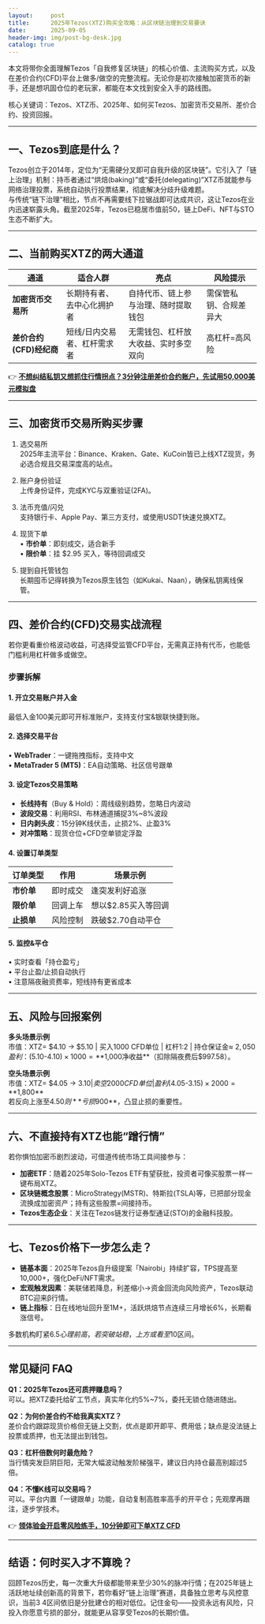 ```yaml
---
layout:     post
title:      2025年Tezos(XTZ)购买全攻略：从区块链治理到交易要诀
date:       2025-09-05
header-img: img/post-bg-desk.jpg
catalog: true
---
```


本文将带你全面理解Tezos「自我修复区块链」的核心价值、主流购买方式，以及在差价合约(CFD)平台上做多/做空的完整流程。无论你是初次接触加密货币的新手，还是想巩固仓位的老玩家，都能在本文找到安全入手的路线图。

核心关键词：Tezos、XTZ币、2025年、如何买Tezos、加密货币交易所、差价合约、投资回报。

---

## 一、Tezos到底是什么？

Tezos创立于2014年，定位为“无需硬分叉即可自我升级的区块链”。它引入了「链上治理」机制：持币者通过“烘焙(baking)”或“委托(delegating)”XTZ币就能参与网络治理投票，系统自动执行投票结果，彻底解决分歧升级难题。  
与传统“链下治理”相比，节点不再需要线下拉锯战即可达成共识，这让Tezos在业内迅速崭露头角。截至2025年，Tezos已稳居市值前50，链上DeFi、NFT与STO生态不断扩大。

---

## 二、当前购买XTZ的两大通道

| 通道 | 适合人群 | 亮点 | 风险提示 |
|---|---|---|---|
| **加密货币交易所** | 长期持有者、去中心化拥护者 | 自持代币、链上参与治理、随时提取钱包 | 需保管私钥、合规差异大 |
| **差价合约(CFD)经纪商** | 短线/日内交易者、杠杆需求者 | 无需钱包、杠杆放大收益、实时多空双向 | 高杠杆=高风险 |

👉 [**不想纠结私钥又想抓住行情拐点？3分钟注册差价合约账户，先试用50,000美元模拟盘**](https://okxdog.com/)

---

## 三、加密货币交易所购买步骤

1. 选交易所  
   2025年主流平台：Binance、Kraken、Gate、KuCoin皆已上线XTZ现货，务必选合规且交易深度高的站点。

2. 账户身份验证  
   上传身份证件，完成KYC与双重验证(2FA)。

3. 法币充值/闪兑  
   支持银行卡、Apple Pay、第三方支付，或使用USDT快速兑换XTZ。

4. 现货下单  
   • **市价单**：即刻成交，适合新手  
   • **限价单**：挂 $2.95 买入，等待回调成交

5. 提到自托管钱包  
   长期囤币记得转换为Tezos原生钱包（如Kukai、Naan），确保私钥离线保管。

---

## 四、差价合约(CFD)交易实战流程

若你更看重价格波动收益，可选择受监管CFD平台，无需真正持有代币，也能低门槛利用杠杆做多或做空。

### 步骤拆解

#### 1. 开立交易账户并入金  
最低入金100美元即可开标准账户，支持支付宝&银联快捷到账。

#### 2. 选择交易平台  
• **WebTrader**：一键拖拽指标，支持中文  
• **MetaTrader 5 (MT5)**：EA自动策略、社区信号跟单

#### 3. 设定Tezos交易策略  
- **长线持有**（Buy & Hold）：周线级别趋势，忽略日内波动  
- **波段交易**：利用RSI、布林通道捕捉3%~8%波段  
- **日内剥头皮**：15分钟K线伏击，止损2%、止盈3%  
- **对冲策略**：现货仓位+CFD空单锁定浮盈

#### 4. 设置订单类型  
| 订单类型 | 作用 | 场景示例 |
|---|---|---|
| **市价单** | 即时成交 | 逢突发利好追涨 |
| **限价单** | 回调上车 | 想以$2.85买入等回调 |
| **止损单** | 风险控制 | 跌破$2.70自动平仓 |

#### 5. 监控&平仓  
• 实时查看「持仓盈亏」  
• 平台止盈/止损自动执行  
• 注意隔夜融资费率，短线持有更省成本

---

## 五、风险与回报案例

**多头场景示例**  
市值：XTZ= $4.10 → $5.10 | 买入1000 CFD单位 | 杠杆1:2 | 持仓保证金≈ $2,050  
盈利：($5.10-$4.10) × 1000 = **$1,000净收益**（扣除隔夜费后$997.58）。

**空头场景示例**  
市值：XTZ= $4.05 → $3.10 | 卖空2000 CFD单位 | 盈利($4.05-$3.15) × 2000 = **$1,800**  
若反向上涨至$4.50则**亏损$900**，凸显止损的重要性。

---

## 六、不直接持有XTZ也能“蹭行情”

若你惧怕加密币剧烈波动，可借道传统市场工具间接参与：

- **加密ETF**：随着2025年Solo-Tezos ETF有望获批，投资者可像买股票一样一键布局XTZ。  
- **区块链概念股票**：MicroStrategy(MSTR)、特斯拉(TSLA)等，已把部分现金流换成加密资产；持有这些股票=间接持币。  
- **Tezos生态企业**：关注在Tezos链发行证券型通证(STO)的金融科技股。

---

## 七、Tezos价格下一步怎么走？

- **链基本面**：2025年Tezos自升级提案「Nairobi」持续扩容，TPS提高至10,000+，强化DeFi/NFT需求。  
- **宏观触发因素**：美联储若降息，利差缩小→资金回流向风险资产，Tezos联动BTC迎来β行情。  
- **链上指标**：日在线地址回升至1M+，活跃烘焙节点连续三月增长6%，长期看涨信号。

多数机构盯紧$6.5心理前高，若突破站稳，上方或看至$10区间。

---

## 常见疑问 FAQ

**Q1：2025年Tezos还可质押赚息吗？**  
可以。把XTZ委托给矿工节点，真实年化约5%~7%，委托无锁仓随进随出。

**Q2：为何价差合约不给我真实XTZ？**  
差价合约跟踪现货价格但无链上交割，优点是即开即平、费用低；缺点是没法链上投票或质押，也无法提出到钱包。

**Q3：杠杆倍数何时最危险？**  
当行情突发巨阴巨阳，无常大幅波动触发阶梯强平，建议日内持仓最高别超过5倍。

**Q4：不懂K线可以交易吗？**  
可以。平台内置「一键跟单」功能，自动复制高胜率高手的开平仓；先观摩再跟注，逐步学技术。

👉 [**领体验金开启零风险练手，10分钟即可下单XTZ CFD**](https://okxdog.com/)

---

## 结语：何时买入才不算晚？

回顾Tezos历史，每一次重大升级都能带来至少30%的脉冲行情；在2025年链上活跃地址续创新高的背景下，若你看好“链上治理”赛道，具备独立思考与风控意识，当前$3~$4区间依旧是分批建仓的相对低位。记住金句——投资永远有风险，只投入你愿意亏损的部分，就能更从容享受Tezos的长期价值。